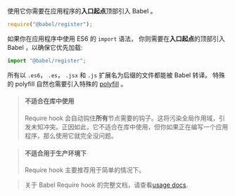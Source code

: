 使用它你需要在应用程序的**入口起点**顶部引入 Babel 。

```javascript
require("@babel/register");
```

如果你在应用程序中使用 ES6 的 `import` 语法，
你则需要在**入口起点**的顶部引入 Babel ，以确保它优先加载:

```javascript
import "@babel/register";
```

所有以 `.es6`， `.es`， `.jsx` 和 `.js` 扩展名为后缀的文件都能被 Babel 转译。 特殊的 polyfill 自然也需要引入特殊的 [polyfill](/docs/usage/polyfill/) 。

<blockquote class="babel-callout babel-callout-warning">
  <h4>不适合在库中使用</h4>
  <p>
    Require hook 会自动钩住<strong>所有</strong>节点需要的钩子。这将污染全局作用域，引发未知冲突。正因如此，它不适合在库中使用，但你如果正在编写一个应用程序，那么使用它就完全没问题。
  </p>
</blockquote>

<blockquote class="babel-callout babel-callout-warning">
  <h4>不适合用于生产环境下</h4>
  <p>
    Require hook 主要推荐用于简单的情况下。
  </p>
</blockquote>

<blockquote class="babel-callout babel-callout-info">
  <p>
    关于 Babel Require hook 的完整文档，请查看<a href="/docs/usage/require/">usage docs</a>.
  </p>
</blockquote>
